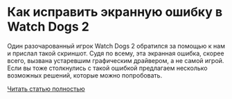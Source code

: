 # Как исправить экранную ошибку в Watch Dogs 2



Один разочарованный игрок Watch Dogs 2 обратился за помощью к нам и прислал такой скриншот. Судя по всему, эта экранная ошибка, скорее всего, вызвана устаревшим графическим драйвером, а не самой игрой. Если вы тоже столкнулись с такой ошибкой предлагаем несколько возможных решений, которые можно попробовать.

[Читать статью полностью](https://xyberbara.com/gaming/screen-error-watch-dogs-2/)

